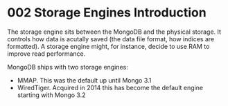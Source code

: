 # 002 Storage Engines Introduction

The storage engine sits between the MongoDB and the physical storage. It controls how data is acutally saved (the data file format, how indices are formatted). A storage engine might, for instance, decide to use RAM to improve read performance.

MongoDB ships with two storage engines:

- MMAP. This was the default up until Mongo 3.1
- WiredTiger. Acquired in 2014 this has become the default engine starting with Mongo 3.2



